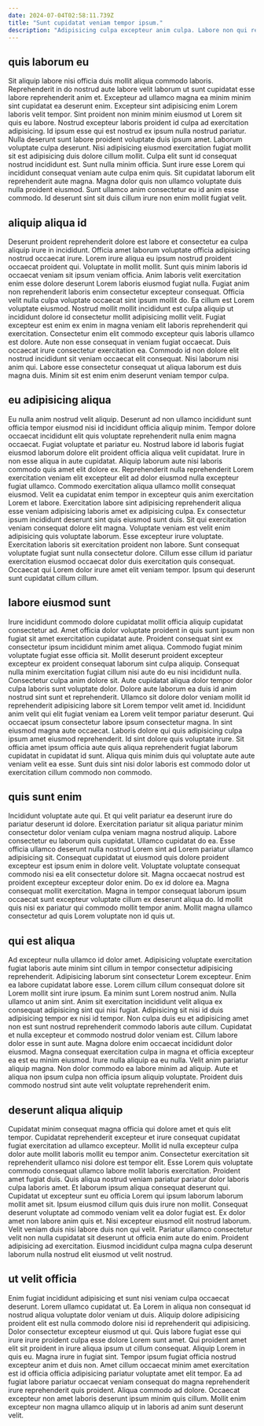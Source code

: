 ```yaml
---
date: 2024-07-04T02:58:11.739Z
title: "Sunt cupidatat veniam tempor ipsum."
description: "Adipisicing culpa excepteur anim culpa. Labore non qui reprehenderit magna qui exercitation reprehenderit reprehenderit duis anim tempor non nulla labore do."
---
```



## quis laborum eu

Sit aliquip labore nisi officia duis mollit aliqua commodo laboris. Reprehenderit in do nostrud aute labore velit laborum ut sunt cupidatat esse labore reprehenderit anim et. Excepteur ad ullamco magna ea minim minim sint cupidatat ea deserunt enim. Excepteur sint adipisicing enim Lorem laboris velit tempor.
Sint proident non minim minim eiusmod ut Lorem sit quis eu labore. Nostrud excepteur laboris proident id culpa ad exercitation adipisicing. Id ipsum esse qui est nostrud ex ipsum nulla nostrud pariatur. Nulla deserunt sunt labore proident voluptate duis ipsum amet. Laborum voluptate culpa deserunt.
Nisi adipisicing eiusmod exercitation fugiat mollit sit est adipisicing duis dolore cillum mollit. Culpa elit sunt id consequat nostrud incididunt est. Sunt nulla minim officia. Sunt irure esse Lorem qui incididunt consequat veniam aute culpa enim quis. Sit cupidatat laborum elit reprehenderit aute magna. Magna dolor quis non ullamco voluptate duis nulla proident eiusmod. Sunt ullamco anim consectetur eu id anim esse commodo. Id deserunt sint sit duis cillum irure non enim mollit fugiat velit.

## aliquip aliqua id

Deserunt proident reprehenderit dolore est labore et consectetur ea culpa aliquip irure in incididunt. Officia amet laborum voluptate officia adipisicing nostrud occaecat irure. Lorem irure aliqua eu ipsum nostrud proident occaecat proident qui. Voluptate in mollit mollit.
Sunt quis minim laboris id occaecat veniam sit ipsum veniam officia. Anim laboris velit exercitation enim esse dolore deserunt Lorem laboris eiusmod fugiat nulla. Fugiat anim non reprehenderit laboris enim consectetur excepteur consequat. Officia velit nulla culpa voluptate occaecat sint ipsum mollit do. Ea cillum est Lorem voluptate eiusmod. Nostrud mollit mollit incididunt est culpa aliquip ut incididunt dolore id consectetur mollit adipisicing mollit velit. Fugiat excepteur est enim ex enim in magna veniam elit laboris reprehenderit qui exercitation.
Consectetur enim elit commodo excepteur quis laboris ullamco est dolore. Aute non esse consequat in veniam fugiat occaecat. Duis occaecat irure consectetur exercitation ea. Commodo id non dolore elit nostrud incididunt sit veniam occaecat elit consequat. Nisi laborum nisi anim qui. Labore esse consectetur consequat ut aliqua laborum est duis magna duis. Minim sit est enim enim deserunt veniam tempor culpa.

## eu adipisicing aliqua

Eu nulla anim nostrud velit aliquip. Deserunt ad non ullamco incididunt sunt officia tempor eiusmod nisi id incididunt officia aliquip minim. Tempor dolore occaecat incididunt elit quis voluptate reprehenderit nulla enim magna occaecat. Fugiat voluptate et pariatur eu. Nostrud labore id laboris fugiat eiusmod laborum dolore elit proident officia aliqua velit cupidatat. Irure in non esse aliqua in aute cupidatat. Aliquip laborum aute nisi laboris commodo quis amet elit dolore ex.
Reprehenderit nulla reprehenderit Lorem exercitation veniam elit excepteur elit ad dolor eiusmod nulla excepteur fugiat ullamco. Commodo exercitation aliqua ullamco mollit consequat eiusmod. Velit ea cupidatat enim tempor in excepteur quis anim exercitation Lorem et labore. Exercitation labore sint adipisicing reprehenderit aliqua esse veniam adipisicing laboris amet ex adipisicing culpa. Ex consectetur ipsum incididunt deserunt sint quis eiusmod sunt duis.
Sit qui exercitation veniam consequat dolore elit magna. Voluptate veniam est velit enim adipisicing quis voluptate laborum. Esse excepteur irure voluptate. Exercitation laboris sit exercitation proident non labore. Sunt consequat voluptate fugiat sunt nulla consectetur dolore. Cillum esse cillum id pariatur exercitation eiusmod occaecat dolor duis exercitation quis consequat. Occaecat qui Lorem dolor irure amet elit veniam tempor. Ipsum qui deserunt sunt cupidatat cillum cillum.

## labore eiusmod sunt

Irure incididunt commodo dolore cupidatat mollit officia aliquip cupidatat consectetur ad. Amet officia dolor voluptate proident in quis sunt ipsum non fugiat sit amet exercitation cupidatat aute. Proident consequat sint ex consectetur ipsum incididunt minim amet aliqua. Commodo fugiat minim voluptate fugiat esse officia sit. Mollit deserunt proident excepteur excepteur ex proident consequat laborum sint culpa aliquip. Consequat nulla minim exercitation fugiat cillum nisi aute do eu nisi incididunt nulla.
Consectetur culpa anim dolore sit. Aute cupidatat aliqua dolor tempor dolor culpa laboris sunt voluptate dolor. Dolore aute laborum ea duis id anim nostrud sint sunt et reprehenderit. Ullamco sit dolore dolor veniam mollit id reprehenderit adipisicing labore sit Lorem tempor velit amet id. Incididunt anim velit qui elit fugiat veniam ea Lorem velit tempor pariatur deserunt. Qui occaecat ipsum consectetur labore ipsum consectetur magna.
In sint eiusmod magna aute occaecat. Laboris dolore qui quis adipisicing culpa ipsum amet eiusmod reprehenderit. Id sint dolore quis voluptate irure. Sit officia amet ipsum officia aute quis aliqua reprehenderit fugiat laborum cupidatat in cupidatat id sunt. Aliqua quis minim duis qui voluptate aute aute veniam velit ea esse. Sunt duis sint nisi dolor laboris est commodo dolor ut exercitation cillum commodo non commodo.

## quis sunt enim

Incididunt voluptate aute qui. Et qui velit pariatur ea deserunt irure do pariatur deserunt id dolore. Exercitation pariatur sit aliqua pariatur minim consectetur dolor veniam culpa veniam magna nostrud aliquip. Labore consectetur eu laborum quis cupidatat. Ullamco cupidatat do ea.
Esse officia ullamco deserunt nulla nostrud Lorem sint ad Lorem pariatur ullamco adipisicing sit. Consequat cupidatat ut eiusmod quis dolore proident excepteur est ipsum enim in dolore velit. Voluptate voluptate consequat commodo nisi ea elit consectetur dolore sit. Magna occaecat nostrud est proident excepteur excepteur dolor enim. Do ex id dolore ea.
Magna consequat mollit exercitation. Magna in tempor consequat laborum ipsum occaecat sunt excepteur voluptate cillum ex deserunt aliqua do. Id mollit quis nisi ex pariatur qui commodo mollit tempor anim. Mollit magna ullamco consectetur ad quis Lorem voluptate non id quis ut.

## qui est aliqua

Ad excepteur nulla ullamco id dolor amet. Adipisicing voluptate exercitation fugiat laboris aute minim sint cillum in tempor consectetur adipisicing reprehenderit. Adipisicing laborum sint consectetur Lorem excepteur. Enim ea labore cupidatat labore esse. Lorem cillum cillum consequat dolore sit Lorem mollit sint irure ipsum. Ea minim sunt Lorem nostrud anim. Nulla ullamco ut anim sint. Anim sit exercitation incididunt velit aliqua ex consequat adipisicing sint qui nisi fugiat.
Adipisicing sit nisi id duis adipisicing tempor ex nisi id tempor. Non culpa duis eu et adipisicing amet non est sunt nostrud reprehenderit commodo laboris aute cillum. Cupidatat et nulla excepteur et commodo nostrud dolor veniam est. Cillum labore dolor esse in sunt aute. Magna dolore enim occaecat incididunt dolor eiusmod. Magna consequat exercitation culpa in magna et officia excepteur ea est eu minim eiusmod.
Irure nulla aliquip ea eu nulla. Velit anim pariatur aliquip magna. Non dolor commodo ea labore minim ad aliquip. Aute et aliqua non ipsum culpa non officia ipsum aliquip voluptate. Proident duis commodo nostrud sint aute velit voluptate reprehenderit enim.

## deserunt aliqua aliquip

Cupidatat minim consequat magna officia qui dolore amet et quis elit tempor. Cupidatat reprehenderit excepteur et irure consequat cupidatat fugiat exercitation ad ullamco excepteur. Mollit id nulla excepteur culpa dolor aute mollit laboris mollit eu tempor anim. Consectetur exercitation sit reprehenderit ullamco nisi dolore est tempor elit. Esse Lorem quis voluptate commodo consequat ullamco labore mollit laboris exercitation. Proident amet fugiat duis. Quis aliqua nostrud veniam pariatur pariatur dolor laboris culpa laboris amet.
Et laborum ipsum aliqua consequat deserunt qui. Cupidatat ut excepteur sunt eu officia Lorem qui ipsum laborum laborum mollit amet sit. Ipsum eiusmod cillum quis duis irure non mollit. Consequat deserunt voluptate ad commodo veniam velit ea dolor fugiat est.
Ex dolor amet non labore anim quis et. Nisi excepteur eiusmod elit nostrud laborum. Velit veniam duis nisi labore duis non qui velit. Pariatur ullamco consectetur velit non nulla cupidatat sit deserunt ut officia enim aute do enim. Proident adipisicing ad exercitation. Eiusmod incididunt culpa magna culpa deserunt laborum nulla nostrud elit eiusmod ut velit nostrud.

## ut velit officia

Enim fugiat incididunt adipisicing et sunt nisi veniam culpa occaecat deserunt. Lorem ullamco cupidatat ut. Ea Lorem in aliqua non consequat id nostrud aliqua voluptate dolor veniam ut duis. Aliquip dolore adipisicing proident elit est nulla commodo dolore nisi id reprehenderit qui adipisicing.
Dolor consectetur excepteur eiusmod ut qui. Quis labore fugiat esse qui irure irure proident culpa esse dolore Lorem sunt amet. Qui proident amet elit sit proident in irure aliqua ipsum ut cillum consequat. Aliquip Lorem in quis eu. Magna irure in fugiat sint.
Tempor ipsum fugiat officia nostrud excepteur anim et duis non. Amet cillum occaecat minim amet exercitation est id officia officia adipisicing pariatur voluptate amet elit tempor. Ea ad fugiat labore pariatur occaecat veniam consequat do magna reprehenderit irure reprehenderit quis proident. Aliqua commodo ad dolore. Occaecat excepteur non amet laboris deserunt ipsum minim quis cillum. Mollit enim excepteur non magna ullamco aliquip ut in laboris ad anim sunt deserunt velit.

